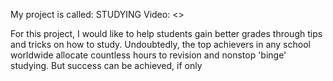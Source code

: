 My project is called: STUDYING
Video: <>

For this project, I would like to help students gain better grades through tips and tricks on how to study. Undoubtedly, the top achievers in any school worldwide allocate countless hours to revision and nonstop 'binge' studying. But success can be achieved, if only 